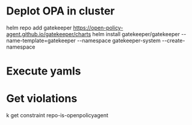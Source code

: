# Deplot OPA in cluster
helm repo add gatekeeper https://open-policy-agent.github.io/gatekeeper/charts
helm install gatekeeper/gatekeeper --name-template=gatekeeper --namespace gatekeeper-system --create-namespace

# Execute yamls

# Get violations
k get constraint repo-is-openpolicyagent
